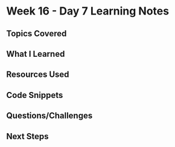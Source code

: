 # Week 16 - Day 7 Learning Notes

## Topics Covered

## What I Learned

## Resources Used

## Code Snippets

## Questions/Challenges

## Next Steps
